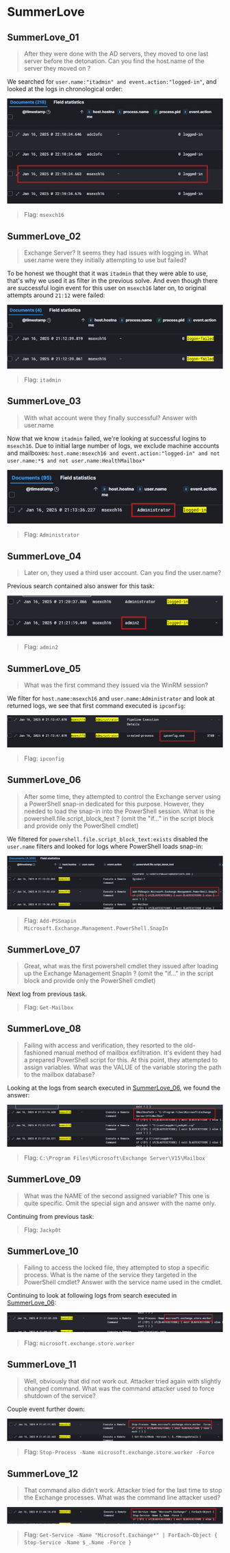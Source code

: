 # SummerLove

## SummerLove_01
> After they were done with the AD servers, they moved to one last server before the detonation. Can you find the host.name of the server they moved on ?

We searched for `user.name:"itadmin" and event.action:"logged-in"`, and looked at the logs in chronological order:

![](img/SummerLove/20250206144747.png)

> Flag: `msexch16`

## SummerLove_02
> Exchange Server? It seems they had issues with logging in. What user.name were they initially attempting to use but failed?

To be honest we thought that it was `itadmin` that they were able to use, that's why we used it as filter in the previous solve. And even though there are successful login event for this user on `msexch16` later on, to original attempts around `21:12` were failed:

![](img/SummerLove/20250206145456.png)

> Flag: `itadmin`

## SummerLove_03
> With what account were they finally successful? Answer with user.name

Now that we know `itadmin` failed, we're looking at successful logins to `msexch16`. Due to initial large number of logs, we exclude machine accounts and mailboxes: `host.name:msexch16 and event.action:"logged-in" and not user.name:*$ and not user.name:HealthMailbox*`

![](img/SummerLove/20250206154755.png)

> Flag: `Administrator`

## SummerLove_04
> Later on, they used a third user account. Can you find the user.name?

Previous search contained also answer for this task:

![](img/SummerLove/20250206155049.png)

> Flag: `admin2`

## SummerLove_05
> What was the first command they issued via the WinRM session?

We filter for `host.name:msexch16` and `user.name:Administrator` and look at returned logs, we see that first command executed is `ipconfig`:

![](img/SummerLove/20250206155703.png)

> Flag: `ipconfig`

## SummerLove_06
> After some time, they attempted to control the Exchange server using a PowerShell snap-in dedicated for this purpose. However, they needed to load the snap-in into the PowerShell session. What is the powershell.file.script_block_text ? (omit the "if..." in the script block and provide only the PowerShell cmdlet)

We filtered for `powershell.file.script_block_text:exists`  disabled the `user.name` filters and looked for logs where PowerShell loads snap-in:

![](img/SummerLove/20250206160121.png)

> Flag: `Add-PSSnapin Microsoft.Exchange.Management.PowerShell.SnapIn`

## SummerLove_07
> Great, what was the first powershell cmdlet they issued after loading up the Exchange Management SnapIn ? (omit the "if..." in the script block and provide only the PowerShell cmdlet)

Next log from previous task.

> Flag: `Get-Mailbox`

## SummerLove_08
> Failing with access and verification, they resorted to the old-fashioned manual method of mailbox exfiltration. It's evident they had a prepared PowerShell script for this. At this point, they attempted to assign variables. What was the VALUE of the variable storing the path to the mailbox database?

Looking at the logs from search executed in [SummerLove_06](#summerlove_06), we found the answer:

![](img/SummerLove/20250206160705.png)

> Flag: `C:\Program Files\Microsoft\Exchange Server\V15\Mailbox`

## SummerLove_09
> What was the NAME of the second assigned variable? This one is quite specific. Omit the special sign and answer with the name only.

Continuing from previous task:

> Flag: `Jackp0t`

## SummerLove_10
> Failing to access the locked file, they attempted to stop a specific process. What is the name of the service they targeted in the PowerShell cmdlet? Answer with the service name used in the cmdlet.

Continuing to look at following logs from search executed in [SummerLove_06](#summerlove_06):

![](img/SummerLove/20250206160942.png)

> Flag: `microsoft.exchange.store.worker`

## SummerLove_11
> Well, obviously that did not work out. Attacker tried again with slightly changed command. What was the command attacker used to force shutdown of the service?

Couple event further down:

![](img/SummerLove/20250206161200.png)

> Flag: `Stop-Process -Name microsoft.exchange.store.worker -Force`

## SummerLove_12
> That command also didn't work. Attacker tried for the last time to stop the Exchange processes. What was the command line attacker used?

![](img/SummerLove/20250206161301.png)

> Flag: `Get-Service -Name "Microsoft.Exchange*" | ForEach-Object { Stop-Service -Name $_.Name -Force }`


